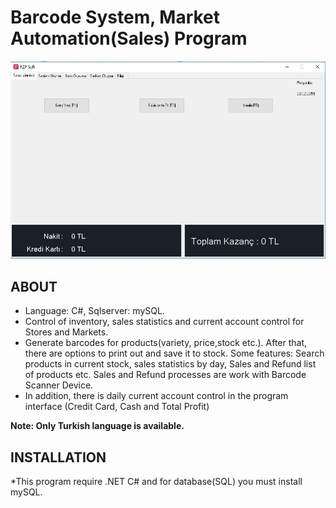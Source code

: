 # Barcode System, Market Automation(Sales) Program
![Program](1.jpg)


## ABOUT
- Language: C#, Sqlserver: mySQL.
- Control of inventory, sales statistics and current account control for Stores and Markets.
- Generate barcodes for products(variety, price,stock etc.). After that, there are options to print out and save it to stock. Some features: Search products in current stock, sales statistics by day, Sales and Refund list of products etc. Sales and Refund processes are work with Barcode Scanner Device.
- In addition, there is daily current account control in the program interface (Credit Card, Cash and Total Profit)

**Note: Only Turkish language is available.**
## INSTALLATION

*This program require .NET C# and for database(SQL) you must install mySQL.


